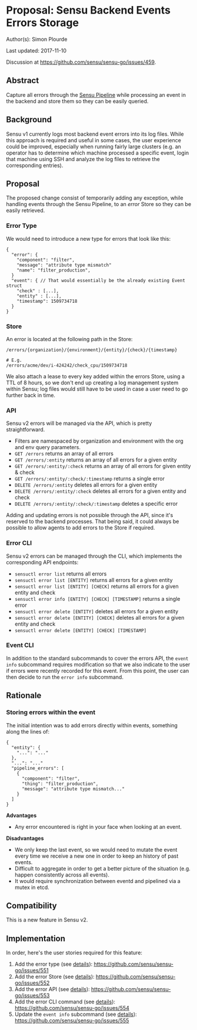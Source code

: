 # Proposal: Sensu Backend Events Errors Storage

Author(s): Simon Plourde

Last updated: 2017-11-10

Discussion at https://github.com/sensu/sensu-go/issues/459.

## Abstract

Capture all errors through the [Sensu
Pipeline](https://github.com/sensu/engineering/wiki/Sensu-Pipeline) while
processing an event in the backend and store them so they can be easily queried.

## Background

Sensu v1 currently logs most backend event errors into its log files. While this
approach is required and useful in some cases, the user experience could be
improved, especially when running fairly large clusters (e.g. an operator has
to determine which machine processed a specific event, login that machine
using SSH and analyze the log files to retrieve the corresponding entries).

## Proposal

The proposed change consist of temporarily adding any exception, while handling
events through the Sensu Pipeline, to an _error_ Store so they can be easily
retrieved.

### Error Type

We would need to introduce a new type for errors that look like this:

```
{
  "error": {
    "component": "filter",
    "message": "attribute type mismatch"
    "name": "filter_production",
  }
  "event": { // That would essentially be the already existing Event struct
    "check" : [...],
    "entity" : [...],
    "timestamp": 1509734718
  }
}
```

### Store

An error is located at the following path in the Store:

```
/errors/{organization}/{environment}/{entity}/{check}/{timestamp}

# E.g.
/errors/acme/dev/i-424242/check_cpu/1509734718

```

We also attach a lease to every key added within the errors Store, using a TTL
of 8 hours, so we don't end up creating a log management system within Sensu;
log files would still have to be used in case a user need to go further back in
time.

### API

Sensu v2 errors will be managed via the API, which is pretty straightforward.

- Filters are namespaced by organization and environment with the org and env
query parameters.
- `GET /errors` returns an array of all errors
- `GET /errors/:entity` returns an array of all errors for a given entity
- `GET /errors/:entity/:check` returns an array of all errors for given
entity & check
- `GET /errors/:entity/:check/:timestamp` returns a single error
- `DELETE /errors/:entity` deletes all errors for a given entity
- `DELETE /errors/:entity/:check` deletes all errors for a given entity and check
- `DELETE /errors/:entity/:check/:timestamp` deletes a specific error

Adding and updating errors is not possible through the API, since it's
reserved to the backend processes. That being said, it could always be possible
to allow agents to add errors to the Store if required.

### Error CLI

Sensu v2 errors can be managed through the CLI, which implements the
corresponding API endpoints:

- `sensuctl error list` returns all errors
- `sensuctl error list [ENTITY]` returns all errors for a given entity
- `sensuctl error list [ENTITY] [CHECK]` returns all errors for a given entity
and check
- `sensuctl error info [ENTITY] [CHECK] [TIMESTAMP]` returns a single error
- `sensuctl error delete [ENTITY]` deletes all errors for a given entity
- `sensuctl error delete [ENTITY] [CHECK]` deletes all errors for a given entity
and check
- `sensuctl error delete [ENTITY] [CHECK] [TIMESTAMP]`

### Event CLI

In addition to the standard subcommands to cover the errors API, the `event
info` subcommand requires modification so that we also indicate to the user if
errors were recently recorded for this event. From this point, the user can then
decide to run the `error info` subcommand.

## Rationale

### Storing errors within the event

The initial intention was to add errors directly within events, something along
the lines of:

```
{
  "entity": {
    "...": "..."
  },
  "...": "..."
  "pipeline_errors": [
    {
      "component": "filter",
      "thing": "filter_production",
      "message": "attribute type mismatch..."
    }
  ]
}
```

**Advantages**

- Any error encountered is right in your face when looking at an event.

**Disadvantages**

- We only keep the last event, so we would need to mutate the event every
 time we receive a new one in order to keep an history of past events.
- Difficult to aggregate in order to get a better picture of the situation
(e.g. happen consistently across all events).
- It would require synchronization between eventd and pipelined via a mutex in
etcd.

## Compatibility

This is a new feature in Sensu v2.

## Implementation

In order, here's the user stories required for this feature:

1. Add the error type (see [details](#error-type)):
https://github.com/sensu/sensu-go/issues/551
2. Add the error Store (see [details](#store)):
https://github.com/sensu/sensu-go/issues/552
3. Add the error API (see [details](#api)):
https://github.com/sensu/sensu-go/issues/553
4. Add the error CLI command (see [details](#error-cli)):
https://github.com/sensu/sensu-go/issues/554
5. Update the `event info` subcommand (see [details](#event-cli)):
https://github.com/sensu/sensu-go/issues/555
